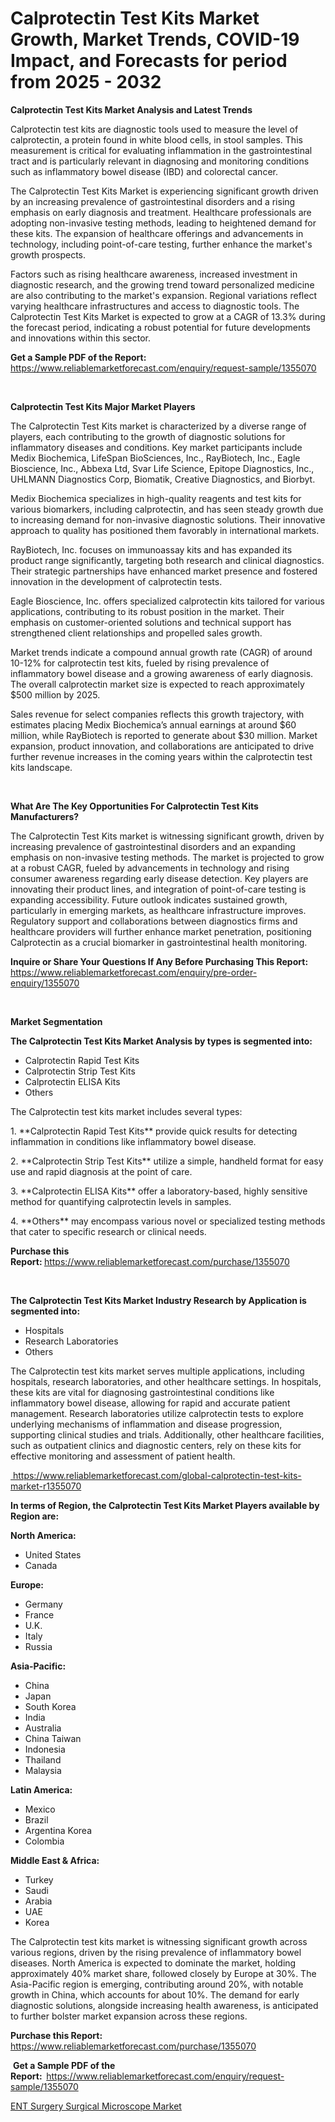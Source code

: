 <p><h1>Calprotectin Test Kits Market Growth, Market Trends, COVID-19 Impact, and Forecasts for period from 2025 - 2032</h1></p><p><strong>Calprotectin Test Kits Market Analysis and Latest Trends</strong></p>
<p><p>Calprotectin test kits are diagnostic tools used to measure the level of calprotectin, a protein found in white blood cells, in stool samples. This measurement is critical for evaluating inflammation in the gastrointestinal tract and is particularly relevant in diagnosing and monitoring conditions such as inflammatory bowel disease (IBD) and colorectal cancer. </p><p>The Calprotectin Test Kits Market is experiencing significant growth driven by an increasing prevalence of gastrointestinal disorders and a rising emphasis on early diagnosis and treatment. Healthcare professionals are adopting non-invasive testing methods, leading to heightened demand for these kits. The expansion of healthcare offerings and advancements in technology, including point-of-care testing, further enhance the market's growth prospects.</p><p>Factors such as rising healthcare awareness, increased investment in diagnostic research, and the growing trend toward personalized medicine are also contributing to the market's expansion. Regional variations reflect varying healthcare infrastructures and access to diagnostic tools. The Calprotectin Test Kits Market is expected to grow at a CAGR of 13.3% during the forecast period, indicating a robust potential for future developments and innovations within this sector.</p></p>
<p><strong>Get a Sample PDF of the Report:&nbsp;</strong> <a href="https://www.reliablemarketforecast.com/enquiry/request-sample/1355070?utm_campaign=2721&utm_medium=2&utm_source=Github&utm_content=ia&utm_term=05032025&utm_id=calprotectin-test-kits">https://www.reliablemarketforecast.com/enquiry/request-sample/1355070</a></p>
<p>&nbsp;</p>
<p><strong>Calprotectin Test Kits Major Market Players</strong></p>
<p><p>The Calprotectin Test Kits market is characterized by a diverse range of players, each contributing to the growth of diagnostic solutions for inflammatory diseases and conditions. Key market participants include Medix Biochemica, LifeSpan BioSciences, Inc., RayBiotech, Inc., Eagle Bioscience, Inc., Abbexa Ltd, Svar Life Science, Epitope Diagnostics, Inc., UHLMANN Diagnostics Corp, Biomatik, Creative Diagnostics, and Biorbyt.</p><p>Medix Biochemica specializes in high-quality reagents and test kits for various biomarkers, including calprotectin, and has seen steady growth due to increasing demand for non-invasive diagnostic solutions. Their innovative approach to quality has positioned them favorably in international markets.</p><p>RayBiotech, Inc. focuses on immunoassay kits and has expanded its product range significantly, targeting both research and clinical diagnostics. Their strategic partnerships have enhanced market presence and fostered innovation in the development of calprotectin tests.</p><p>Eagle Bioscience, Inc. offers specialized calprotectin kits tailored for various applications, contributing to its robust position in the market. Their emphasis on customer-oriented solutions and technical support has strengthened client relationships and propelled sales growth.</p><p>Market trends indicate a compound annual growth rate (CAGR) of around 10-12% for calprotectin test kits, fueled by rising prevalence of inflammatory bowel disease and a growing awareness of early diagnosis. The overall calprotectin market size is expected to reach approximately $500 million by 2025.</p><p>Sales revenue for select companies reflects this growth trajectory, with estimates placing Medix Biochemica’s annual earnings at around $60 million, while RayBiotech is reported to generate about $30 million. Market expansion, product innovation, and collaborations are anticipated to drive further revenue increases in the coming years within the calprotectin test kits landscape.</p></p>
<p>&nbsp;</p>
<p><strong>What Are The Key Opportunities For Calprotectin Test Kits Manufacturers?</strong></p>
<p><p>The Calprotectin Test Kits market is witnessing significant growth, driven by increasing prevalence of gastrointestinal disorders and an expanding emphasis on non-invasive testing methods. The market is projected to grow at a robust CAGR, fueled by advancements in technology and rising consumer awareness regarding early disease detection. Key players are innovating their product lines, and integration of point-of-care testing is expanding accessibility. Future outlook indicates sustained growth, particularly in emerging markets, as healthcare infrastructure improves. Regulatory support and collaborations between diagnostics firms and healthcare providers will further enhance market penetration, positioning Calprotectin as a crucial biomarker in gastrointestinal health monitoring.</p></p>
<p><strong>Inquire or Share Your Questions If Any Before Purchasing This Report:</strong> <a href="https://www.reliablemarketforecast.com/enquiry/pre-order-enquiry/1355070?utm_campaign=2721&utm_medium=2&utm_source=Github&utm_content=ia&utm_term=05032025&utm_id=calprotectin-test-kits">https://www.reliablemarketforecast.com/enquiry/pre-order-enquiry/1355070</a></p>
<p>&nbsp;</p>
<p><strong>Market Segmentation</strong></p>
<p><strong>The Calprotectin Test Kits Market Analysis by types is segmented into:</strong></p>
<p><ul><li>Calprotectin Rapid Test Kits</li><li>Calprotectin Strip Test Kits</li><li>Calprotectin ELISA Kits</li><li>Others</li></ul></p>
<p><p>The Calprotectin test kits market includes several types: </p><p>1. **Calprotectin Rapid Test Kits** provide quick results for detecting inflammation in conditions like inflammatory bowel disease.</p><p>2. **Calprotectin Strip Test Kits** utilize a simple, handheld format for easy use and rapid diagnosis at the point of care.</p><p>3. **Calprotectin ELISA Kits** offer a laboratory-based, highly sensitive method for quantifying calprotectin levels in samples. </p><p>4. **Others** may encompass various novel or specialized testing methods that cater to specific research or clinical needs.</p></p>
<p><strong>Purchase this Report:&nbsp;</strong><a href="https://www.reliablemarketforecast.com/purchase/1355070?utm_campaign=2721&utm_medium=2&utm_source=Github&utm_content=ia&utm_term=05032025&utm_id=calprotectin-test-kits">https://www.reliablemarketforecast.com/purchase/1355070</a></p>
<p>&nbsp;</p>
<p><strong>The Calprotectin Test Kits Market Industry Research by Application is segmented into:</strong></p>
<p><ul><li>Hospitals</li><li>Research Laboratories</li><li>Others</li></ul></p>
<p><p>The Calprotectin test kits market serves multiple applications, including hospitals, research laboratories, and other healthcare settings. In hospitals, these kits are vital for diagnosing gastrointestinal conditions like inflammatory bowel disease, allowing for rapid and accurate patient management. Research laboratories utilize calprotectin tests to explore underlying mechanisms of inflammation and disease progression, supporting clinical studies and trials. Additionally, other healthcare facilities, such as outpatient clinics and diagnostic centers, rely on these kits for effective monitoring and assessment of patient health.</p></p>
<p><a href="https://www.reliablemarketforecast.com/global-calprotectin-test-kits-market-r1355070?utm_campaign=2721&utm_medium=2&utm_source=Github&utm_content=ia&utm_term=05032025&utm_id=calprotectin-test-kits">&nbsp;https://www.reliablemarketforecast.com/global-calprotectin-test-kits-market-r1355070</a></p>
<p><strong>In terms of Region, the Calprotectin Test Kits Market Players available by Region are:</strong></p>
<p>
    <p> <strong> North America: </strong>
        <ul>
            <li>United States</li>
            <li>Canada</li>
        </ul>
        </p> 
    <p> <strong> Europe: </strong>
        <ul>
            <li>Germany</li>
            <li>France</li>
            <li>U.K.</li>
            <li>Italy</li>
            <li>Russia</li>
        </ul>
        </p> 
    <p> <strong> Asia-Pacific: </strong>
        <ul>
            <li>China</li>
            <li>Japan</li>
            <li>South Korea</li>
            <li>India</li>
            <li>Australia</li>
            <li>China Taiwan</li>
            <li>Indonesia</li>
            <li>Thailand</li>
            <li>Malaysia</li>
        </ul>
        </p> 
    <p> <strong> Latin America: </strong>
        <ul>
            <li>Mexico</li>
            <li>Brazil</li>
            <li>Argentina Korea</li>
            <li>Colombia</li>
        </ul>
        </p> 
    <p> <strong> Middle East & Africa: </strong>
        <ul>
            <li>Turkey</li>
            <li>Saudi</li>
            <li>Arabia</li>
            <li>UAE</li>
            <li>Korea</li>
        </ul>
    </p>
    </p>
<p><p>The Calprotectin test kits market is witnessing significant growth across various regions, driven by the rising prevalence of inflammatory bowel diseases. North America is expected to dominate the market, holding approximately 40% market share, followed closely by Europe at 30%. The Asia-Pacific region is emerging, contributing around 20%, with notable growth in China, which accounts for about 10%. The demand for early diagnostic solutions, alongside increasing health awareness, is anticipated to further bolster market expansion across these regions.</p></p>
<p><strong>Purchase this Report: </strong><a href="https://www.reliablemarketforecast.com/purchase/1355070?utm_campaign=2721&utm_medium=2&utm_source=Github&utm_content=ia&utm_term=05032025&utm_id=calprotectin-test-kits">https://www.reliablemarketforecast.com/purchase/1355070</a></p>
<p>&nbsp;<strong>Get a Sample PDF of the Report:&nbsp;&nbsp;</strong><a href="https://www.reliablemarketforecast.com/enquiry/request-sample/1355070?utm_campaign=2721&utm_medium=2&utm_source=Github&utm_content=ia&utm_term=05032025&utm_id=calprotectin-test-kits">https://www.reliablemarketforecast.com/enquiry/request-sample/1355070</a></p>
<p><strong></strong></p>
<p><p><a href="https://github.com/oliveroste6/Market-Research-Report-List-1/blob/main/ent-surgery-surgical-microscope-market.md?utm_campaign=2721&utm_medium=2&utm_source=Github&utm_content=ia&utm_term=05032025&utm_id=calprotectin-test-kits">ENT Surgery Surgical Microscope Market</a></p></p>